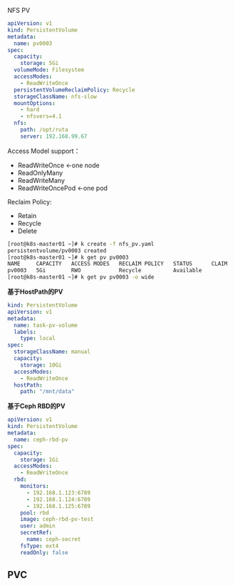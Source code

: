 NFS PV

```yaml
apiVersion: v1
kind: PersistentVolume
metadata:
  name: pv0003
spec:
  capacity:
    storage: 5Gi
  volumeMode: Filesystem
  accessModes:
    - ReadWriteOnce
  persistentVolumeReclaimPolicy: Recycle
  storageClassName: nfs-slow
  mountOptions:
    - hard
    - nfsvers=4.1
  nfs:
    path: /opt/ruta
    server: 192.168.99.67
```

Access Model support：
* ReadWriteOnce  <-one node
* ReadOnlyMany
* ReadWriteMany
* ReadWriteOncePod  <-one pod

Reclaim Policy:
* Retain
* Recycle
* Delete 



```bash
[root@k8s-master01 ~]# k create -f nfs_pv.yaml
persistentvolume/pv0003 created
[root@k8s-master01 ~]# k get pv pv0003
NAME     CAPACITY   ACCESS MODES   RECLAIM POLICY   STATUS      CLAIM   STORAGECLASS   REASON   AGE
pv0003   5Gi        RWO            Recycle          Available           nfs-slow                25s
[root@k8s-master01 ~]# k get pv pv0003 -o wide
```


**基于HostPath的PV**

````yaml
kind: PersistentVolume
apiVersion: v1
metadata:
  name: task-pv-volume
  labels:
    type: local
spec:
  storageClassName: manual
  capacity:
    storage: 10Gi
  accessModes:
    - ReadWriteOnce
  hostPath:
    path: "/mnt/data"

````

**基于Ceph RBD的PV**

````yaml
apiVersion: v1
kind: PersistentVolume
metadata:
  name: ceph-rbd-pv
spec:
  capacity:
    storage: 1Gi
  accessModes:
    - ReadWriteOnce
  rbd:
    monitors:
      - 192.168.1.123:6789
      - 192.168.1.124:6789
      - 192.168.1.125:6789
    pool: rbd
    image: ceph-rbd-pv-test
    user: admin
    secretRef:
      name: ceph-secret
    fsType: ext4
    readOnly: false

````

## PVC

